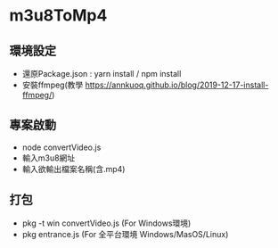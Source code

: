 # m3u8ToMp4

## 環境設定 
- 還原Package.json : yarn install / npm install
- 安裝ffmpeg(教學 https://annkuoq.github.io/blog/2019-12-17-install-ffmpeg/) 

## 專案啟動
- node convertVideo.js
- 輸入m3u8網址
- 輸入欲輸出檔案名稱(含.mp4)

## 打包
- pkg -t win convertVideo.js  (For Windows環境)
- pkg entrance.js (For 全平台環境 Windows/MasOS/Linux)


